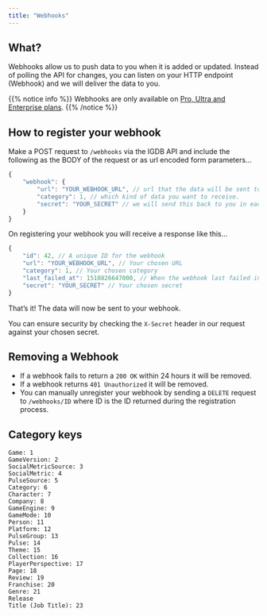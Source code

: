 ```yaml
---
title: "Webhooks"
---
```


## What?

Webhooks allow us to push data to you when it is added or updated. Instead of polling the API for changes, you can listen on your HTTP endpoint (Webhook) and we will deliver the data to you.

{{% notice info %}}
Webhooks are only available on [Pro, Ultra and Enterprise plans](https://api.igdb.com/pricing).
{{% /notice %}}

## How to register your webhook

Make a POST request to `/webhooks` via the IGDB API and include the following as the BODY of the request or as url encoded form parameters...

```javascript
{
    "webhook": {
        "url": "YOUR_WEBHOOK_URL", // url that the data will be sent to.
        "category": 1, // which kind of data you want to receive.
        "secret": "YOUR_SECRET" // we will send this back to you in each request.
    }
}
```

On registering your webhook you will receive a response like this...

```javascript
{
    "id": 42, // A unique ID for the webhook
    "url": "YOUR_WEBHOOK_URL", // Your chosen URL
    "category": 1, // Your chosen category
    "last_failed_at": 1510826647000, // When the webhook last failed in unix time
    "secret": "YOUR_SECRET" // Your chosen secret
}
```

That’s it! The data will now be sent to your webhook.

You can ensure security by checking the `X-Secret` header in our request against your chosen secret.

## Removing a Webhook

- If a webhook fails to return a `200 OK` within 24 hours it will be removed.
- If a webhook returns `401 Unauthorized` it will be removed.
- You can manually unregister your webhook by sending a `DELETE` request to `/webhooks/ID` where ID is the ID returned during the registration process.

## Category keys
```
Game: 1
GameVersion: 2
SocialMetricSource: 3
SocialMetric: 4
PulseSource: 5
Category: 6
Character: 7
Company: 8
GameEngine: 9
GameMode: 10
Person: 11
Platform: 12
PulseGroup: 13
Pulse: 14
Theme: 15
Collection: 16
PlayerPerspective: 17
Page: 18
Review: 19
Franchise: 20
Genre: 21
Release
Title (Job Title): 23
```